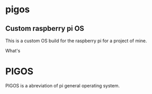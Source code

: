 # pigos
Custom raspberry pi OS
-
This is a custom OS build for the raspberry pi for a project of mine.

What's 
# PIGOS
PIGOS is a abreviation of pi general operating system.
